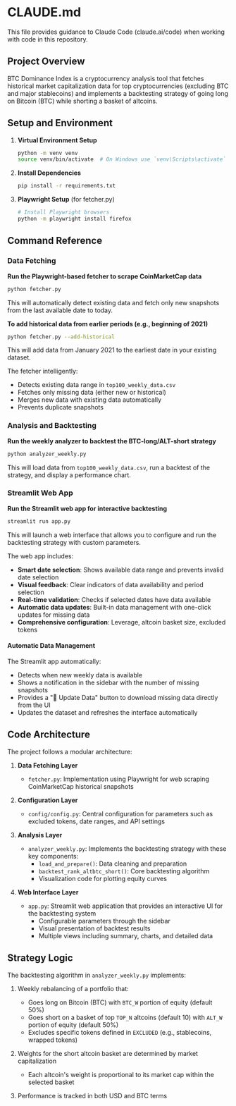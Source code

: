 # CLAUDE.md

This file provides guidance to Claude Code (claude.ai/code) when working with code in this repository.

## Project Overview

BTC Dominance Index is a cryptocurrency analysis tool that fetches historical market capitalization data for top cryptocurrencies (excluding BTC and major stablecoins) and implements a backtesting strategy of going long on Bitcoin (BTC) while shorting a basket of altcoins.

## Setup and Environment

1. **Virtual Environment Setup**
   ```bash
   python -m venv venv
   source venv/bin/activate  # On Windows use `venv\Scripts\activate`
   ```

2. **Install Dependencies**
   ```bash
   pip install -r requirements.txt
   ```

3. **Playwright Setup** (for fetcher.py)
   ```bash
   # Install Playwright browsers
   python -m playwright install firefox
   ```

## Command Reference

### Data Fetching

**Run the Playwright-based fetcher to scrape CoinMarketCap data**
```bash
python fetcher.py
```
This will automatically detect existing data and fetch only new snapshots from the last available date to today.

**To add historical data from earlier periods (e.g., beginning of 2021)**
```bash
python fetcher.py --add-historical
```
This will add data from January 2021 to the earliest date in your existing dataset.

The fetcher intelligently:
- Detects existing data range in `top100_weekly_data.csv`
- Fetches only missing data (either new or historical)
- Merges new data with existing data automatically
- Prevents duplicate snapshots

### Analysis and Backtesting

**Run the weekly analyzer to backtest the BTC-long/ALT-short strategy**
```bash
python analyzer_weekly.py
```
This will load data from `top100_weekly_data.csv`, run a backtest of the strategy, and display a performance chart.

### Streamlit Web App

**Run the Streamlit web app for interactive backtesting**
```bash
streamlit run app.py
```
This will launch a web interface that allows you to configure and run the backtesting strategy with custom parameters.

The web app includes:
- **Smart date selection**: Shows available data range and prevents invalid date selection
- **Visual feedback**: Clear indicators of data availability and period selection
- **Real-time validation**: Checks if selected dates have data available
- **Automatic data updates**: Built-in data management with one-click updates for missing data
- **Comprehensive configuration**: Leverage, altcoin basket size, excluded tokens

#### Automatic Data Management
The Streamlit app automatically:
- Detects when new weekly data is available
- Shows a notification in the sidebar with the number of missing snapshots
- Provides a "🔄 Update Data" button to download missing data directly from the UI
- Updates the dataset and refreshes the interface automatically

## Code Architecture

The project follows a modular architecture:

1. **Data Fetching Layer**
   - `fetcher.py`: Implementation using Playwright for web scraping CoinMarketCap historical snapshots

2. **Configuration Layer**
   - `config/config.py`: Central configuration for parameters such as excluded tokens, date ranges, and API settings

3. **Analysis Layer**
   - `analyzer_weekly.py`: Implements the backtesting strategy with these key components:
     - `load_and_prepare()`: Data cleaning and preparation
     - `backtest_rank_altbtc_short()`: Core backtesting algorithm
     - Visualization code for plotting equity curves

4. **Web Interface Layer**
   - `app.py`: Streamlit web application that provides an interactive UI for the backtesting system
     - Configurable parameters through the sidebar
     - Visual presentation of backtest results
     - Multiple views including summary, charts, and detailed data

## Strategy Logic

The backtesting algorithm in `analyzer_weekly.py` implements:

1. Weekly rebalancing of a portfolio that:
   - Goes long on Bitcoin (BTC) with `BTC_W` portion of equity (default 50%)
   - Goes short on a basket of top `TOP_N` altcoins (default 10) with `ALT_W` portion of equity (default 50%)
   - Excludes specific tokens defined in `EXCLUDED` (e.g., stablecoins, wrapped tokens)

2. Weights for the short altcoin basket are determined by market capitalization
   - Each altcoin's weight is proportional to its market cap within the selected basket

3. Performance is tracked in both USD and BTC terms